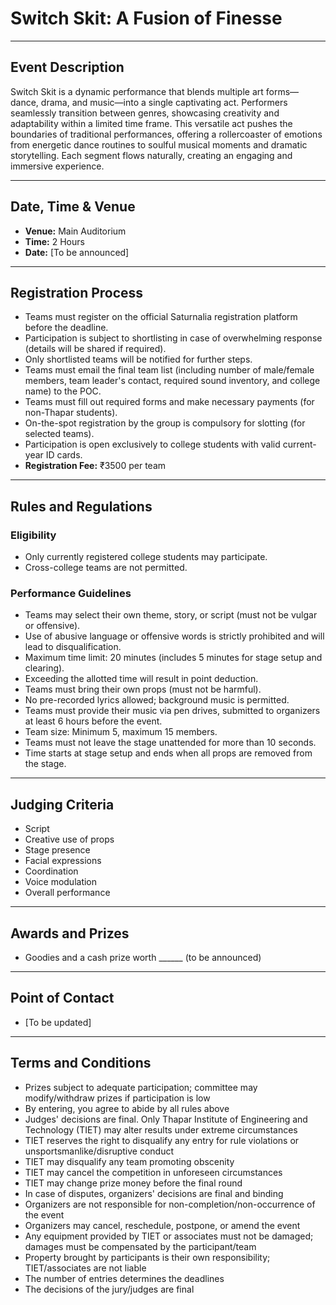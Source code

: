# Switch Skit: A Fusion of Finesse

---

## Event Description

Switch Skit is a dynamic performance that blends multiple art forms—dance, drama, and music—into a single captivating act. Performers seamlessly transition between genres, showcasing creativity and adaptability within a limited time frame. This versatile act pushes the boundaries of traditional performances, offering a rollercoaster of emotions from energetic dance routines to soulful musical moments and dramatic storytelling. Each segment flows naturally, creating an engaging and immersive experience.

---

## Date, Time & Venue

- **Venue:** Main Auditorium
- **Time:** 2 Hours
- **Date:** [To be announced]

---

## Registration Process

- Teams must register on the official Saturnalia registration platform before the deadline.
- Participation is subject to shortlisting in case of overwhelming response (details will be shared if required).
- Only shortlisted teams will be notified for further steps.
- Teams must email the final team list (including number of male/female members, team leader's contact, required sound inventory, and college name) to the POC.
- Teams must fill out required forms and make necessary payments (for non-Thapar students).
- On-the-spot registration by the group is compulsory for slotting (for selected teams).
- Participation is open exclusively to college students with valid current-year ID cards.
- **Registration Fee:** ₹3500 per team

---

## Rules and Regulations

### Eligibility
- Only currently registered college students may participate.
- Cross-college teams are not permitted.

### Performance Guidelines
- Teams may select their own theme, story, or script (must not be vulgar or offensive).
- Use of abusive language or offensive words is strictly prohibited and will lead to disqualification.
- Maximum time limit: 20 minutes (includes 5 minutes for stage setup and clearing).
- Exceeding the allotted time will result in point deduction.
- Teams must bring their own props (must not be harmful).
- No pre-recorded lyrics allowed; background music is permitted.
- Teams must provide their music via pen drives, submitted to organizers at least 6 hours before the event.
- Team size: Minimum 5, maximum 15 members.
- Teams must not leave the stage unattended for more than 10 seconds.
- Time starts at stage setup and ends when all props are removed from the stage.

---

## Judging Criteria

- Script
- Creative use of props
- Stage presence
- Facial expressions
- Coordination
- Voice modulation
- Overall performance

---

## Awards and Prizes

- Goodies and a cash prize worth ______ (to be announced)

---

## Point of Contact

- [To be updated]

---

## Terms and Conditions

- Prizes subject to adequate participation; committee may modify/withdraw prizes if participation is low
- By entering, you agree to abide by all rules above
- Judges' decisions are final. Only Thapar Institute of Engineering and Technology (TIET) may alter results under extreme circumstances
- TIET reserves the right to disqualify any entry for rule violations or unsportsmanlike/disruptive conduct
- TIET may disqualify any team promoting obscenity
- TIET may cancel the competition in unforeseen circumstances
- TIET may change prize money before the final round
- In case of disputes, organizers' decisions are final and binding
- Organizers are not responsible for non-completion/non-occurrence of the event
- Organizers may cancel, reschedule, postpone, or amend the event
- Any equipment provided by TIET or associates must not be damaged; damages must be compensated by the participant/team
- Property brought by participants is their own responsibility; TIET/associates are not liable
- The number of entries determines the deadlines
- The decisions of the jury/judges are final
